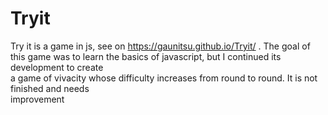 # Tryit
Try it is a game in js, see on https://gaunitsu.github.io/Tryit/ .
The goal of this game was to learn the basics of javascript, but I continued its development to create   
a game of vivacity whose difficulty increases from round to round. It is not finished and needs   
improvement  
